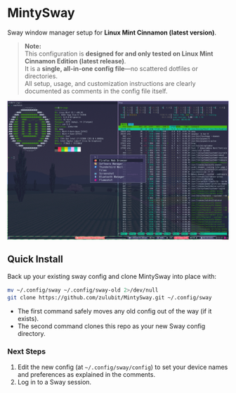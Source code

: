 # MintySway

Sway window manager setup for **Linux Mint Cinnamon (latest version)**.

> **Note:**  
> This configuration is **designed for and only tested on Linux Mint Cinnamon Edition (latest release)**.  
> It is a **single, all-in-one config file**—no scattered dotfiles or directories.  
> All setup, usage, and customization instructions are clearly documented as comments in the config file itself.

![Screenshot of Sway Mint](mint-sway.png)

## Quick Install

Back up your existing sway config and clone MintySway into place with:

```bash
mv ~/.config/sway ~/.config/sway-old 2>/dev/null
git clone https://github.com/zulubit/MintySway.git ~/.config/sway
```

- The first command safely moves any old config out of the way (if it exists).
- The second command clones this repo as your new Sway config directory.

### Next Steps

1. Edit the new config (at `~/.config/sway/config`) to set your device names and preferences as explained in the comments.
2. Log in to a Sway session.
